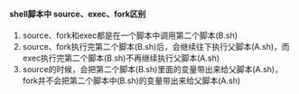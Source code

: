 #### shell脚本中 source、exec、fork区别							

1. source、fork和exec都是在一个脚本中调用第二个脚本(B.sh)
2. source、fork执行完第二个脚本(B.sh)后，会继续往下执行父脚本(A.sh)，而exec执行完第二个脚本(B.sh)不再继续执行父脚本(A.sh)
3. source的时候，会把第二个脚本(B.sh)里面的变量带出来给父脚本(A.sh)，fork并不会把第二个脚本中(B.sh)的变量带出来给父脚本(A.sh)

